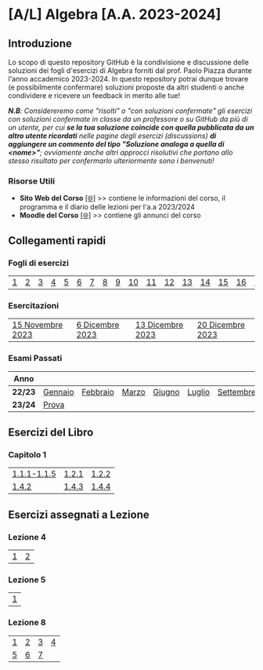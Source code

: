 # [A/L] Algebra [A.A. 2023-2024]

## Introduzione

Lo scopo di questo repository GitHub è la condivisione e discussione delle soluzioni dei fogli d'esercizi di Algebra forniti dal prof. Paolo Piazza durante l'anno accademico 2023-2024. In questo repository potrai dunque trovare (e possibilmente confermare) soluzioni proposte da altri studenti o anche condividere e ricevere un feedback in merito alle tue!

_**N.B**: Considereremo come "risolti" o "con soluzioni confermate" gli esercizi con soluzioni confermate in classe da un professore o su GitHub da più di un utente, per cui **se la tua soluzione coincide con quella pubblicata da un altro utente ricordati** nelle pagine degli esercizi (discussions) **di aggiungere un commento del tipo "Soluzione analoga a quella di \<nome\>"**; ovviamente anche altri approcci risolutivi che portano allo stesso risultato per confermarlo ulteriormente sono i benvenuti!_

### Risorse Utili
- **Sito Web del Corso** [[🌐]](https://www1.mat.uniroma1.it/people/piazza/alg-info-23-24.htm) >> contiene le informazioni del corso, il programma e il diario delle lezioni per l'a.a 2023/2024
- **Moodle del Corso** [[🌐]](https://elearning.uniroma1.it/course/view.php?id=17234) >> contiene gli annunci del corso

## Collegamenti rapidi

### Fogli di esercizi
|    |    |    |    |    |    |    |    |    |    |    |    |    |    |    |    |    |
|----|----|----|----|----|----|----|----|----|----|----|----|----|----|----|----|----|
| [1](../../discussions?discussions_q=category%3A"01") | [2](../../discussions?discussions_q=category%3A"02") | [3](../../discussions?discussions_q=category%3A"03") | [4](../../discussions?discussions_q=category%3A"04") | [5](../../discussions?discussions_q=category%3A"05") | [6](../../discussions?discussions_q=category%3A"06") | [7](../../discussions?discussions_q=category%3A"07") | [8](../../discussions?discussions_q=category%3A"08") | [9](../../discussions?discussions_q=category%3A"09") | [10](../../discussions?discussions_q=category%3A"10") | [11](../../discussions?discussions_q=category%3A"11") | [12](../../discussions?discussions_q=category%3A"12") | [13](../../discussions?discussions_q=category%3A"13") | [14](../../discussions?discussions_q=category%3A"14") | [15](../../discussions?discussions_q=category%3A"15") | [16](../../discussions?discussions_q=category%3A"16") | [17](../../discussions?discussions_q=category%3A"17") |

### Esercitazioni
|    |    |    |    |
|----|----|----|----|
| [15 Novembre 2023](../../discussions?discussions_q=label%3A"esercitazione+15+novembre+2023")  | [6 Dicembre 2023](../../discussions?discussions_q=label%3A"esercitazione+6+dicembre+2023")  | [13 Dicembre 2023](../../discussions?discussions_q=label%3A"esercitazione+13+dicembre+2023")  | [20 Dicembre 2023](../../discussions?discussions_q=label%3A"esercitazione+20+dicembre+2023")

### Esami Passati
| Anno |    |    | | | | | |
|----|----|----|----|----|----|----|----|
| **22/23** | [Gennaio](../../discussions?discussions_q=label%3A"27+gennaio+2023+[A/L]")| [Febbraio](../../discussions?discussions_q=label%3A"13+febbraio+2023+[A/L]") | [Marzo](../../discussions?discussions_q=label%3A"31+marzo+2023+[A/L]")|[Giugno](../../discussions?discussions_q=label%3A"16+giugno+2023+[A/L]") | [Luglio](../../discussions?discussions_q=label%3A"14+luglio+2023+[A/L]") | [Settembre](../../discussions?discussions_q=label%3A"6+settembre+2023+[A/L]") | [Ottobre](../../discussions?discussions_q=label%3A"ottobre+2023+[A/L]") |
| **23/24** | [Prova](../../discussions?discussions_q=label%3A"prova+30+dicembre+2023+[A/L]") |    | | | | | |

## Esercizi del Libro
### Capitolo 1

|    |    |    | 
|----|----|----|
|[1.1.1-1.1.5](../../discussions/137) |[1.2.1](../../discussions/138) | [1.2.2](../../discussions/163) |
| [1.4.2](../../discussions/139) |[1.4.3](../../discussions/140) |[1.4.4](../../discussions/141) |

## Esercizi assegnati a Lezione
### Lezione 4
|    |    |   
|----|----|
| [1](../../discussions/165) | [2](../../discussions/173) | 
### Lezione 5
|    |   
|----|
| [1](../../discussions/164)| 
### Lezione 8
|    |    |    |    |    
|----|----|----|----|
| [1](../../discussions/172)  | [2](../../discussions/174)  | [3](../../discussions/176)  | [4](../../discussions/178)  |
| [5](../../discussions/179)  | [6](../../discussions/181)  | [7](../../discussions/183)  |  |
